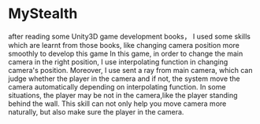 # MyStealth
after reading some Unity3D game development books， I used some skills which are learnt from those books, like changing camera position more smoothly to develop this game
In this game, in order to change the main camera in the right position, I use interpolating function in changing camera's position.
Moreover, I use sent a ray from main camera, which can judge whether the player in the camera and if not, the system move the camera automatically depending on interpolating function.
In some situations, the player may be not in the camera,like the player standing behind the wall.
This skill can not only help you move camera more naturally, but also make sure the player in the camera.
